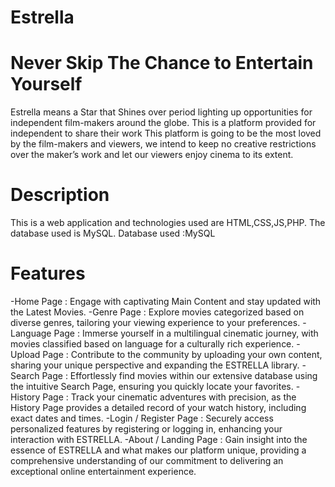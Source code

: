 # Estrella
# Never Skip The Chance to Entertain Yourself
Estrella means a Star that Shines over period lighting up opportunities for independent film-makers around the globe. This is a platform provided for independent to share their work
This platform is going to be the most loved by the film-makers and viewers, we intend to keep no creative restrictions over the maker’s work and let our viewers enjoy cinema to its extent.

# Description 
This is a web application and technologies used are HTML,CSS,JS,PHP. The database used is MySQL.
Database used :MySQL
# Features
-Home Page : Engage with captivating Main Content and stay updated with the Latest Movies.
-Genre Page : Explore movies categorized based on diverse genres, tailoring your viewing experience to your preferences.
-Language Page : Immerse yourself in a multilingual cinematic journey, with movies classified based on language for a culturally rich experience.
-Upload Page : Contribute to the community by uploading your own content, sharing your unique perspective and expanding the ESTRELLA library.
-Search Page : Effortlessly find movies within our extensive database using the intuitive Search Page, ensuring you quickly locate your favorites.
-History Page : Track your cinematic adventures with precision, as the History Page provides a detailed record of your watch history, including exact dates and times.
-Login / Register Page : Securely access personalized features by registering or logging in, enhancing your interaction with ESTRELLA.
-About / Landing Page : Gain insight into the essence of ESTRELLA and what makes our platform unique, providing a comprehensive understanding of our commitment to delivering an exceptional online entertainment experience.
